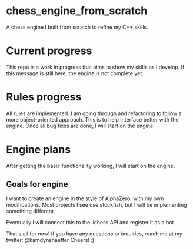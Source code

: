 # chess_engine_from_scratch
A chess engine I built from scratch to refine my C++ skills.

# Current progress
This repo is a work in progress that aims to show my skills as I develop. If this message is still here, the engine is not complete yet.

# Rules progress
All rules are implemented. I am going through and refactoring to follow a more object-oriented approach. This is to help interface better with the engine. Once all bug fixes are done, I will start on the engine.

# Engine plans

After getting the basic functionality working, I will start on the engine. 

## Goals for engine

I want to create an engine in the style of AlphaZero, with my own modifications. Most projects I see use stockfish, but I will be implementing something different

Eventually I will connect this to the lichess API and register it as a bot.

That's all for now! If you have any questions or inquiries, reach me at my twitter: @kamdynshaeffer Cheers! :)